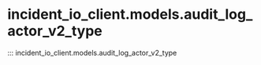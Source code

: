 # incident_io_client.models.audit_log_actor_v2_type

::: incident_io_client.models.audit_log_actor_v2_type
